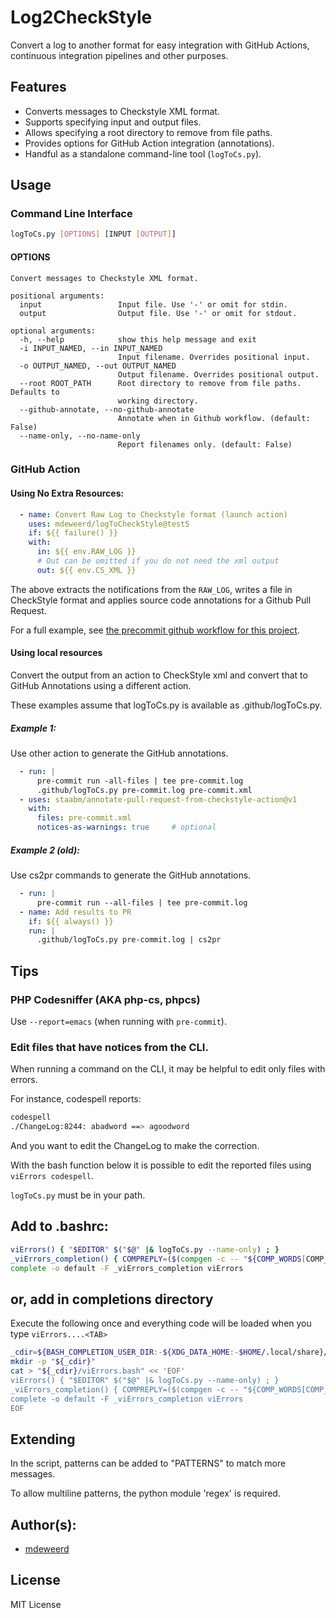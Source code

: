 # Log2CheckStyle

Convert a log to another format for easy integration with GitHub Actions,
continuous integration pipelines and other purposes.

## Features

- Converts messages to Checkstyle XML format.
- Supports specifying input and output files.
- Allows specifying a root directory to remove from file paths.
- Provides options for GitHub Action integration (annotations).
- Handful as a standalone command-line tool (`logToCs.py`).

## Usage

### Command Line Interface

```bash
logToCs.py [OPTIONS] [INPUT [OUTPUT]]
```

#### OPTIONS

```text
Convert messages to Checkstyle XML format.

positional arguments:
  input                 Input file. Use '-' or omit for stdin.
  output                Output file. Use '-' or omit for stdout.

optional arguments:
  -h, --help            show this help message and exit
  -i INPUT_NAMED, --in INPUT_NAMED
                        Input filename. Overrides positional input.
  -o OUTPUT_NAMED, --out OUTPUT_NAMED
                        Output filename. Overrides positional output.
  --root ROOT_PATH      Root directory to remove from file paths. Defaults to
                        working directory.
  --github-annotate, --no-github-annotate
                        Annotate when in Github workflow. (default: False)
  --name-only, --no-name-only
                        Report filenames only. (default: False)
```

### GitHub Action

#### Using No Extra Resources:

```yaml
  - name: Convert Raw Log to Checkstyle format (launch action)
    uses: mdeweerd/logToCheckStyle@test5
    if: ${{ failure() }}
    with:
      in: ${{ env.RAW_LOG }}
      # Out can be omitted if you do not need the xml output
      out: ${{ env.CS_XML }}
```

The above extracts the notifications from the `RAW_LOG`, writes a file in
CheckStyle format and applies source code annotations for a Github Pull
Request.

For a full example, see
[the precommit github workflow for this project](.github/workflows/pre-commit.yml).

#### Using local resources

Convert the output from an action to CheckStyle xml and convert that to
GitHub Annotations using a different action.

These examples assume that logToCs.py is available as .github/logToCs.py.

##### Example 1:

Use other action to generate the GitHub annotations.

```yaml
  - run: |
      pre-commit run -all-files | tee pre-commit.log
      .github/logToCs.py pre-commit.log pre-commit.xml
  - uses: staabm/annotate-pull-request-from-checkstyle-action@v1
    with:
      files: pre-commit.xml
      notices-as-warnings: true     # optional
```

##### Example 2 (old):

Use cs2pr commands to generate the GitHub annotations.

```yaml
  - run: |
      pre-commit run --all-files | tee pre-commit.log
  - name: Add results to PR
    if: ${{ always() }}
    run: |
      .github/logToCs.py pre-commit.log | cs2pr
```

## Tips

### PHP Codesniffer (AKA php-cs, phpcs)

Use `--report=emacs` (when running with `pre-commit`).

### Edit files that have notices from the CLI.

When running a command on the CLI, it may be helpful to edit only files
with errors.

For instance, codespell reports:

```bash
codespell
./ChangeLog:8244: abadword ==> agoodword
```

And you want to edit the ChangeLog to make the correction.

With the bash function below it is possible to edit the reported files
using `viErrors codespell`.

`logToCs.py` must be in your path.

## Add to .bashrc:

```bash
viErrors() { "$EDITOR" $("$@" |& logToCs.py --name-only) ; }
_viErrors_completion() { COMPREPLY=($(compgen -c -- "${COMP_WORDS[COMP_CWORD]}")); return 0; }
complete -o default -F _viErrors_completion viErrors
```

## or, add in completions directory

Execute the following once and everything code will be loaded when you type
`viErrors....<TAB>`

```bash
_cdir=${BASH_COMPLETION_USER_DIR:-${XDG_DATA_HOME:-$HOME/.local/share}/bash-completion}/completions
mkdir -p "${_cdir}"
cat > "${_cdir}/viErrors.bash" << 'EOF'
viErrors() { "$EDITOR" $("$@" |& logToCs.py --name-only) ; }
_viErrors_completion() { COMPREPLY=($(compgen -c -- "${COMP_WORDS[COMP_CWORD]}")); return 0; }
complete -o default -F _viErrors_completion viErrors
EOF
```

## Extending

In the script, patterns can be added to "PATTERNS" to match more messages.

To allow multiline patterns, the python module 'regex' is required.

## Author(s):

- [mdeweerd]

## License

MIT License

[mdeweerd]: https://github.com/mdeweerd
